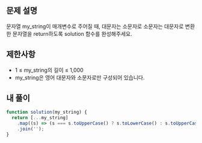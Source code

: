 ## 문제 설명

문자열 my_string이 매개변수로 주어질 때, 대문자는 소문자로 소문자는 대문자로 변환한 문자열을 return하도록 solution 함수를 완성해주세요.

## 제한사항

- 1 ≤ my_string의 길이 ≤ 1,000
- my_string은 영어 대문자와 소문자로만 구성되어 있습니다.

## 내 풀이

```js
function solution(my_string) {
  return [...my_string]
    .map((s) => (s === s.toUpperCase() ? s.toLowerCase() : s.toUpperCase()))
    .join('');
}
```
